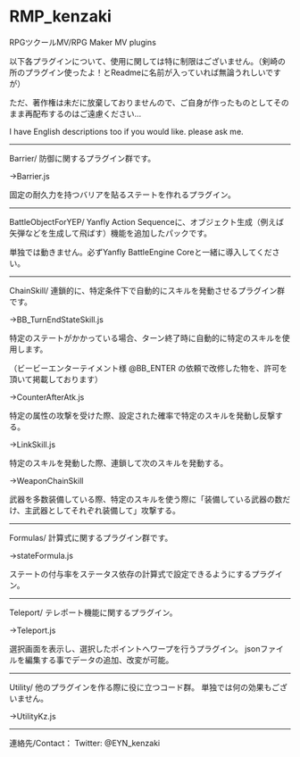 # RMP_kenzaki
RPGツクールMV/RPG Maker MV plugins

以下各プラグインについて、使用に関しては特に制限はございません。（剣崎の所のプラグイン使ったよ！とReadmeに名前が入っていれば無論うれしいですが）

ただ、著作権は未だに放棄しておりませんので、ご自身が作ったものとしてそのまま再配布するのはご遠慮ください…

I have English descriptions too if you would like. please ask me.

-----------------------------------
Barrier/
防御に関するプラグイン群です。


→Barrier.js

固定の耐久力を持つバリアを貼るステートを作れるプラグイン。

-----------------------------------
BattleObjectForYEP/
Yanfly Action Sequenceに、オブジェクト生成（例えば矢弾などを生成して飛ばす）機能を追加したパックです。

単独では動きません。必ずYanfly BattleEngine Coreと一緒に導入してください。


-----------------------------------
ChainSkill/
連鎖的に、特定条件下で自動的にスキルを発動させるプラグイン群です。

→BB_TurnEndStateSkill.js

特定のステートがかかっている場合、ターン終了時に自動的に特定のスキルを使用します。

（ビービーエンターテイメント様 @BB_ENTER の依頼で改修した物を、許可を頂いて掲載しております）


→CounterAfterAtk.js

特定の属性の攻撃を受けた際、設定された確率で特定のスキルを発動し反撃する。


→LinkSkill.js

特定のスキルを発動した際、連鎖して次のスキルを発動する。


→WeaponChainSkill

武器を多数装備している際、特定のスキルを使う際に「装備している武器の数だけ、主武器としてそれぞれ装備して」攻撃する。

-----------------------------------
Formulas/
計算式に関するプラグイン群です。

→stateFormula.js

ステートの付与率をステータス依存の計算式で設定できるようにするプラグイン。

-----------------------------------
Teleport/
テレポート機能に関するプラグイン。

→Teleport.js

選択画面を表示し、選択したポイントへワープを行うプラグイン。
jsonファイルを編集する事でデータの追加、改変が可能。

-----------------------------------
Utility/
他のプラグインを作る際に役に立つコード群。
単独では何の効果もございません。

→UtilityKz.js

-----------------------------------

連絡先/Contact：
Twitter: @EYN_kenzaki